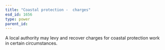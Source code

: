 ```yaml
---
title: "Coastal protection -  charges"
esd_id: 1656
type: power
parent_id:  
---
```


A local authority may levy and recover charges for coastal protection work in certain circumstances.

